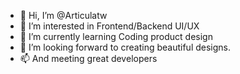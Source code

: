 - 👋 Hi, I’m @Articulatw
- 👀 I’m interested in Frontend/Backend UI/UX 
- 🌱 I’m currently learning Coding product design
- 💞️ I’m looking forward to creating beautiful designs.
- 📫 And meeting great developers 

<!---
Articulatw/Articulatw is a ✨ special ✨ repository because its `README.md` (this file) appears on your GitHub profile.
You can click the Preview link to take a look at your changes.
--->
